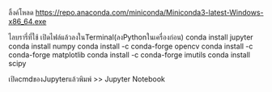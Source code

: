 
ลิ้งค์โหลด 
https://repo.anaconda.com/miniconda/Miniconda3-latest-Windows-x86_64.exe


ไลบรารี่ที่ใช้ เปิดไฟล์แล้วลงในTerminal(ลงPythonในเครื่องก่อน)
conda install jupyter 
conda install numpy 
conda install -c conda-forge opencv
conda install -c conda-forge matplotlib 
conda install -c conda-forge imutils 
conda install scipy 


เปิดcmdของJupyterแล้วพิมพ์ >> Jupyter Notebook
